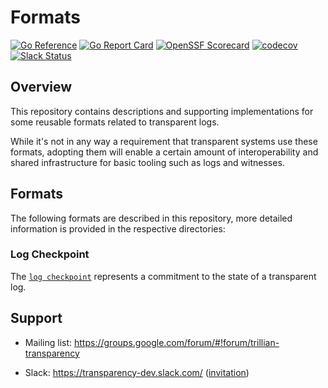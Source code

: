 # Formats

[![Go Reference](https://pkg.go.dev/badge/github.com/transparency-dev/formats.svg)](https://pkg.go.dev/github.com/transparency-dev/formats)
[![Go Report Card](https://goreportcard.com/badge/github.com/transparency-dev/formats)](https://goreportcard.com/report/github.com/transparency-dev/formats)
[![OpenSSF Scorecard](https://api.securityscorecards.dev/projects/github.com/transparency-dev/formats/badge)](https://securityscorecards.dev/viewer/?uri=github.com/transparency-dev/formats)
[![codecov](https://codecov.io/gh/transparency-dev/formats/branch/main/graph/badge.svg?token=BBCRAMOBY2)](https://codecov.io/gh/transparency-dev/formats)
[![Slack Status](https://img.shields.io/badge/Slack-Chat-blue.svg)](https://transparency-dev.slack.com/)

## Overview

This repository contains descriptions and supporting implementations for some
reusable formats related to transparent logs.

While it's not in any way a requirement that transparent systems use these formats,
adopting them will enable a certain amount of interoperability and shared infrastructure
for basic tooling such as logs and witnesses.

## Formats

The following formats are described in this repository, more detailed information is
provided in the respective directories:
### Log Checkpoint

The [`log checkpoint`](./log/README.md#checkpoint-format) represents a commitment to the
state of a transparent log.

## Support
* Mailing list: https://groups.google.com/forum/#!forum/trillian-transparency
- Slack: https://transparency-dev.slack.com/ ([invitation](https://join.slack.com/t/transparency-dev/shared_invite/zt-27pkqo21d-okUFhur7YZ0rFoJVIOPznQ))
